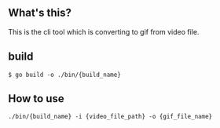 ## What's this?
This is the cli tool which is converting to gif from video file.

## build
`$ go build -o ./bin/{build_name}`

## How to use
`./bin/{build_name} -i {video_file_path} -o {gif_file_name}`
